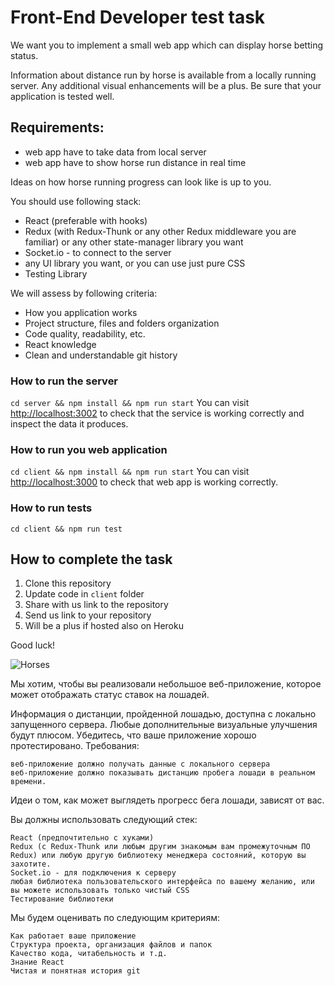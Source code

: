 # Front-End Developer test task
We want you to implement a small web app which can display horse betting status.

Information about distance run by horse is available from a locally running server.
Any additional visual enhancements will be a plus. 
Be sure that your application is tested well.

## Requirements:
- web app have to take data from local server
- web app have to show horse run distance in real time 

Ideas on how horse running progress can look like is up to you.

You should use following stack:
- React (preferable with hooks)
- Redux (with Redux-Thunk or any other Redux middleware you are familiar) or any other state-manager library you want
- Socket.io - to connect to the server
- any UI library you want, or you can use just pure CSS
- Testing Library

We will assess by following criteria:
- How you application works
- Project structure, files and folders organization
- Code quality, readability, etc.
- React knowledge
- Clean and understandable git history

### How to run the server
```cd server && npm install && npm run start```
You can visit [http://localhost:3002](http://localhost:3002) to check that the service is working correctly and inspect the data it produces.

### How to run you web application
```cd client && npm install && npm run start```
You can visit [http://localhost:3000](http://localhost:3000) to check that web app is working correctly.

### How to run tests
```cd client && npm run test```

## How to complete the task
1. Clone this repository
2. Update code in `client` folder
3. Share with us link to the repository
4. Send us link to your repository
5. Will be a plus if hosted also on Heroku

Good luck!

![Horses](https://raw.githubusercontent.com/zakhar-bozhok-jito/jun-frontend-test-task/main/horses.gif)

Мы хотим, чтобы вы реализовали небольшое веб-приложение, которое может отображать статус ставок на лошадей.

Информация о дистанции, пройденной лошадью, доступна с локально запущенного сервера. Любые дополнительные визуальные улучшения будут плюсом. Убедитесь, что ваше приложение хорошо протестировано.
Требования:

    веб-приложение должно получать данные с локального сервера
    веб-приложение должно показывать дистанцию пробега лошади в реальном времени.

Идеи о том, как может выглядеть прогресс бега лошади, зависят от вас.

Вы должны использовать следующий стек:

    React (предпочтительно с хуками)
    Redux (с Redux-Thunk или любым другим знакомым вам промежуточным ПО Redux) или любую другую библиотеку менеджера состояний, которую вы захотите.
    Socket.io - для подключения к серверу
    любая библиотека пользовательского интерфейса по вашему желанию, или вы можете использовать только чистый CSS
    Тестирование библиотеки

Мы будем оценивать по следующим критериям:

    Как работает ваше приложение
    Структура проекта, организация файлов и папок
    Качество кода, читабельность и т.д.
    Знание React
    Чистая и понятная история git